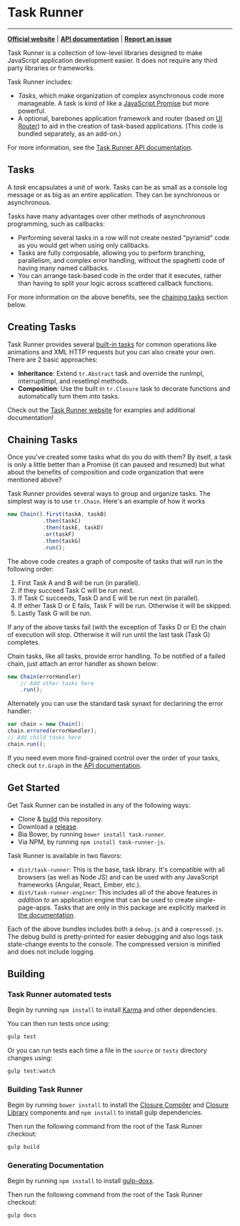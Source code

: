 
# Task Runner
---
**[Official website](http://bvaughn.github.io/task-runner/)** |
**[API documentation](http://rawgit.com/bvaughn/task-runner/master/docs/index.html)** |
**[Report an issue](https://github.com/bvaughn/task-runner/issues/new)**

Task Runner is a collection of low-level libraries designed to make JavaScript application development easier. It does not require any third party libraries or frameworks.

Task Runner includes:

* *Tasks*, which make organization of complex asynchronous code more manageable. A task is kind of like a [JavaScript Promise](https://developer.mozilla.org/en-US/docs/Web/JavaScript/Reference/Global_Objects/Promise) but more powerful.
* A optional, barebones application framework and router (based on [UI Router](https://github.com/angular-ui/ui-router/)) to aid in the creation of task-based applications. (This code is bundled separately, as an add-on.)

For more information, see the [Task Runner API documentation](http://rawgit.com/bvaughn/task-runner/master/docs/index.html).

## Tasks

A *task* encapsulates a unit of work. Tasks can be as small as a console log message or as big as an entire application. They can be synchronous or asynchronous.

Tasks have many advantages over other methods of asynchronous programming, such as callbacks:

* Performing several tasks in a row will not create nested "pyramid" code as you would get when using only callbacks.
* Tasks are fully composable, allowing you to perform branching, parallelism, and complex error handling, without the spaghetti code of having many named callbacks.
* You can arrange task-based code in the order that it executes, rather than having to split your logic across scattered callback functions.

For more information on the above benefits, see the [chaining tasks](https://github.com/bvaughn/task-runner#chaining-tasks) section below.

## Creating Tasks

Task Runner provides several [built-in tasks](http://rawgit.com/bvaughn/task-runner/master/docs/index.html) for common operations like animations and XML HTTP requests but you can also create your own. There are 2 basic approaches:

* **Inheritance**: Extend `tr.Abstract` task and override the runImpl, interruptImpl, and resetImpl methods.
* **Composition**: Use the built in `tr.Closure` task to decorate functions and automatically turn them *into* tasks.

Check out the [Task Runner website](http://bvaughn.github.io/task-runner/) for examples and additional documentation!

## Chaining Tasks

Once you've created some tasks what do you do with them? By itself, a task is only a little better than a Promise (it can paused and resumed) but what about the benefits of composition and code organization that were mentioned above?

Task Runner provides several ways to group and organize tasks. The simplest way is to use `tr.Chain`. Here's an example of how it works

```js
new Chain().first(taskA, taskB)
           .then(taskC)
           .then(taskE, taskD)
           .or(taskF)
           .then(taskG)
           .run();
```

The above code creates a graph of composite of tasks that will run in the following order:

1. First Task A and B will be run (in parallel).
1. If they succeed Task C will be run next.
1. If Task C succeeds, Task D and E will be run next (in parallel).
1. If either Task D or E fails, Task F will be run. Otherwise it will be skipped.
1. Lastly Task G will be run.

If any of the above tasks fail (with the exception of Tasks D or E) the chain of execution will stop. Otherwise it will run until the last task (Task G) completes.

Chain tasks, like all tasks, provide error handling. To be notified of a failed chain, just attach an error handler as shown below:

```js
new Chain(errorHandler)
    // Add other tasks here
    .run();
```

Alternately you can use the standard task synaxt for declarining the error handler:

```js
var chain = new Chain();
chain.errored(errorHandler);
// Add child tasks here
chain.run();
```

If you need even more find-grained control over the order of your tasks, check out `tr.Graph` in the [API documentation](http://rawgit.com/bvaughn/task-runner/master/docs/index.html).

## Get Started

Get Task Runner can be installed in any of the following ways:

* Clone & [build](README.md#building-task-runner) this repository.
* Download a [release](https://github.com/bvaughn/task-runner/tree/master/dist).
* Bia Bower, by running `bower install task-runner`.
* Via NPM, by running `npm install task-runner-js`.

Task Runner is available in two flavors:

* `dist/task-runner`: This is the base, task library. It's compatible with all browsers (as well as Node JS) and can be used with any JavaScript frameworks (Angular, React, Ember, etc.).
* `dist/task-runner-enginer`: This includes all of the above features *in addition to* an application engine that can be used to create single-page-apps. Tasks that are only in this package are explicitly marked in [the documentation](http://rawgit.com/bvaughn/task-runner/master/docs/index.html).

Each of the above bundles includes both a `debug.js` and a `compressed.js`. The debug build is pretty-printed for easier debugging and also logs task state-change events to the console. The compressed version is minified and does not include logging.

## Building

### Task Runner automated tests

Begin by running `npm install` to install [Karma](https://karma-runner.github.io) and other dependencies.

You can then run tests once using:
```bash
gulp test
```

Or you can run tests each time a file in the `source` or `tests` directory changes using:
```bash
gulp test:watch
```

### Building Task Runner

Begin by running `bower install` to install the [Closure Compiler](https://github.com/google/closure-compiler) and [Closure Library](https://github.com/google/closure-library) components and `npm install` to install gulp dependencies.

Then run the following command from the root of the Task Runner checkout:

```bash
gulp build
```

### Generating Documentation

Begin by running `npm install` to install [gulp-doxx](https://github.com/filipovskii/gulp-doxx/).

Then run the following command from the root of the Task Runner checkout:

```bash
gulp docs
```
